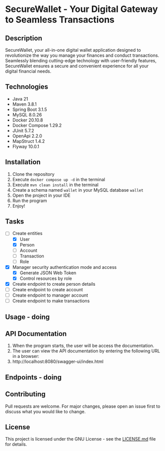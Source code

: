 # SecureWallet - Your Digital Gateway to Seamless Transactions

## Description

SecureWallet, your all-in-one digital wallet application designed to revolutionize the way you manage your finances and
conduct transactions. Seamlessly blending cutting-edge technology with user-friendly features, SecureWallet ensures a
secure and convenient experience for all your digital financial needs.

## Technologies
* Java 21
* Maven 3.8.1
* Spring Boot 3.1.5
* MySQL 8.0.26
* Docker 20.10.8
* Docker Compose 1.29.2
* JUnit 5.7.2
* OpenApi 2.2.0
* MapStruct 1.4.2
* Flyway 10.0.1

## Installation
1. Clone the repository
2. Execute `docker compose up -d` in the terminal
3. Execute `mvn clean install` in the terminal
4. Create a schema named `wallet` in your MySQL database `wallet`
5. Open the project in your IDE
6. Run the program
7. Enjoy!

## Tasks

- [ ] Create entities
  - [X] User
  - [X] Person
  - [ ] Account
  - [ ] Transaction
  - [ ] Role
- [X] Manager security authentication mode and access
  - [X] Generate JSON Web Token
  - [X] Control resources by role
- [X] Create endpoint to create person details 
- [ ] Create endpoint to create account
- [ ] Create endpoint to manager account
- [ ] Create endpoint to make transactions

## Usage - doing

## API Documentation
1. When the program starts, the user will be access the documentation.
2. The user can view the API documentation by entering the following URL in a browser:
3. http://localhost:8080/swagger-ui/index.html

## Endpoints - doing

## Contributing
Pull requests are welcome. For major changes, please open an issue first to discuss what you would like to change.

## License
This project is licensed under the GNU License - see the [LICENSE.md](LICENSE.md) file for details.
